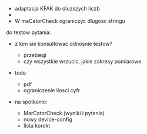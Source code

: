 - adaptacja KFAK do dluzszych liczb
- 
- W maCatorCheck ograniczyc dlugosc stringu


do testow pytania:
- z kim sie konsultowac odnosnie testow?
	- przebiegi
	- czy wszystkie wrzucic, jakie zakresy pomiarowe
- todo
	- pdf
	- ograniczenie ilosci cyfr

- na spotkanie:
	- MarCatorCheck (wyniki i pytania)
	- nowy device-config
	- lista korekt